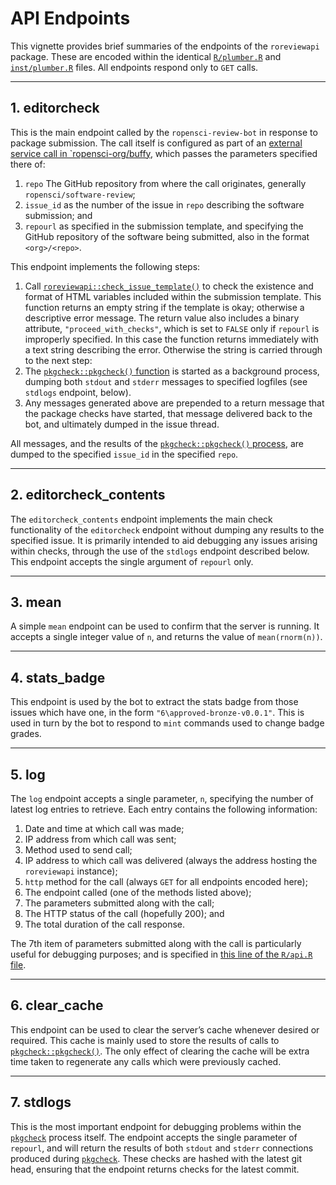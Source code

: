 # API Endpoints

This vignette provides brief summaries of the endpoints of the
`roreviewapi` package. These are encoded within the identical
[`R/plumber.R`](https://github.com/ropensci-review-tools/roreviewapi/blob/main/R/plumber.R)
and
[`inst/plumber.R`](https://github.com/ropensci-review-tools/roreviewapi/blob/main/inst/plumber.R)
files. All endpoints respond only to `GET` calls.

------------------------------------------------------------------------

## 1. editorcheck

This is the main endpoint called by the `ropensci-review-bot` in
response to package submission. The call itself is configured as part of
an [external service call in
\`ropensci-org/buffy](https://github.com/ropensci-org/buffy/blob/82dd29bae4aeaa6bf5ca77b27be82cacd3a1ba04/config/settings-production.yml#L18-L32),
which passes the parameters specified there of:

1.  `repo` The GitHub repository from where the call originates,
    generally `ropensci/software-review`;
2.  `issue_id` as the number of the issue in `repo` describing the
    software submission; and
3.  `repourl` as specified in the submission template, and specifying
    the GitHub repository of the software being submitted, also in the
    format `<org>/<repo>`.

This endpoint implements the following steps:

1.  Call
    [`roreviewapi::check_issue_template()`](https://docs.ropensci.org/roreviewapi/reference/check_issue_template.html)
    to check the existence and format of HTML variables included within
    the submission template. This function returns an empty string if
    the template is okay; otherwise a descriptive error message. The
    return value also includes a binary attribute,
    `"proceed_with_checks"`, which is set to `FALSE` only if `repourl`
    is improperly specified. In this case the function returns
    immediately with a text string describing the error. Otherwise the
    string is carried through to the next step:
2.  The [`pkgcheck::pkgcheck()`
    function](https://github.com/ropensci-review-tools/pkgcheck) is
    started as a background process, dumping both `stdout` and `stderr`
    messages to specified logfiles (see `stdlogs` endpoint, below).
3.  Any messages generated above are prepended to a return message that
    the package checks have started, that message delivered back to the
    bot, and ultimately dumped in the issue thread.

All messages, and the results of the [`pkgcheck::pkgcheck()`
process](https://github.com/ropensci-review-tools/pkgcheck), are dumped
to the specified `issue_id` in the specified `repo`.

------------------------------------------------------------------------

## 2. editorcheck_contents

The `editorcheck_contents` endpoint implements the main check
functionality of the `editorcheck` endpoint without dumping any results
to the specified issue. It is primarily intended to aid debugging any
issues arising within checks, through the use of the `stdlogs` endpoint
described below. This endpoint accepts the single argument of `repourl`
only.

------------------------------------------------------------------------

## 3. mean

A simple `mean` endpoint can be used to confirm that the server is
running. It accepts a single integer value of `n`, and returns the value
of `mean(rnorm(n))`.

------------------------------------------------------------------------

## 4. stats_badge

This endpoint is used by the bot to extract the stats badge from those
issues which have one, in the form `"6\approved-bronze-v0.0.1"`. This is
used in turn by the bot to respond to `mint` commands used to change
badge grades.

------------------------------------------------------------------------

## 5. log

The `log` endpoint accepts a single parameter, `n`, specifying the
number of latest log entries to retrieve. Each entry contains the
following information:

1.  Date and time at which call was made;
2.  IP address from which call was sent;
3.  Method used to send call;
4.  IP address to which call was delivered (always the address hosting
    the `roreviewapi` instance);
5.  `http` method for the call (always `GET` for all endpoints encoded
    here);
6.  The endpoint called (one of the methods listed above);
7.  The parameters submitted along with the call;
8.  The HTTP status of the call (hopefully 200); and
9.  The total duration of the call response.

The 7th item of parameters submitted along with the call is particularly
useful for debugging purposes; and is specified in [this line of the
`R/api.R`
file](https://github.com/ropensci-review-tools/roreviewapi/blob/e912885f516198efac885f9923318467c304df5a/R/api.R#L86).

------------------------------------------------------------------------

## 6. clear_cache

This endpoint can be used to clear the server’s cache whenever desired
or required. This cache is mainly used to store the results of calls to
[`pkgcheck::pkgcheck()`](https://github.com/ropensci-review-tools/pkgcheck).
The only effect of clearing the cache will be extra time taken to
regenerate any calls which were previously cached.

------------------------------------------------------------------------

## 7. stdlogs

This is the most important endpoint for debugging problems within the
[`pkgcheck`](https://github.com/ropensci-review-tools/pkgcheck) process
itself. The endpoint accepts the single parameter of `repourl`, and will
return the results of both `stdout` and `stderr` connections produced
during [`pkgcheck`](https://github.com/ropensci-review-tools/pkgcheck).
These checks are hashed with the latest git head, ensuring that the
endpoint returns checks for the latest commit.
